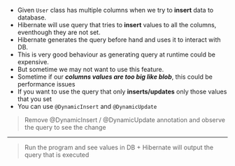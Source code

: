 - Given `User` class has multiple columns when we try to **insert** data to database.
- Hibernate will use query that tries to **insert** values to all the columns, eventhough they are not set.
- Hibernate generates the query before hand and uses it to interact with DB.
- This is very good behaviour as generating query at runtime could be expensive.
- But sometime we may not want to use this feature.
- Sometime if our **_columns values are too big like blob_**, this could be performance issues
- If you want to use the query that only **inserts/updates** only those values that you set
- You can use `@DynamicInsert` and `@DynamicUpdate`


> Remove @DynamicInsert / @DynamicUpdate annotation and observe the query to see the change



------

>Run the program and see values in DB + Hibernate will output the query that is executed